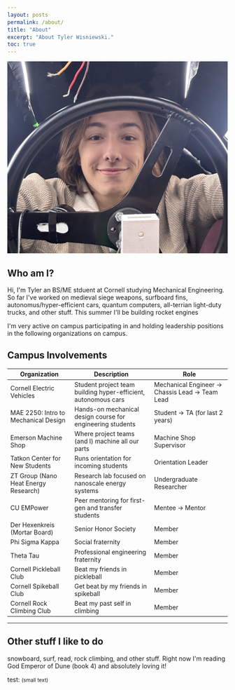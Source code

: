 ```yaml
---
layout: posts
permalink: /about/
title: "About"
excerpt: "About Tyler Wisniewski."
toc: true
---
```


![CAD Explosion](images/portfolio/tyler_car.jpg)  

## Who am I?

Hi, I'm Tyler an BS/ME stduent at Cornell studying Mechanical Engineering. So far I've worked on medieval siege weapons, surfboard fins, autonomus/hyper-efficient cars, quantum computers, all-terrian light-duty trucks, and other stuff. This summer I'll be building rocket engines


I'm very active on campus participating in and holding leadership positions in the following organizations on campus. 

## Campus Involvements



| Organization                         | Description                                                     | Role                                             |
|--------------------------------------|-----------------------------------------------------------------|--------------------------------------------------|
| Cornell Electric Vehicles            | Student project team building hyper-efficient, autonomous cars  | Mechanical Engineer → Chassis Lead → Team Lead   |
| MAE 2250: Intro to Mechanical Design | Hands-on mechanical design course for engineering students      | Student → TA (for last 2 years)                  |
| Emerson Machine Shop                 | Where project teams (and I) machine all our parts               | Machine Shop Supervisor                          |
| Tatkon Center for New Students       | Runs orientation for incoming students                          | Orientation Leader                               |
| ZT Group (Nano Heat Energy Research) | Research lab focused on nanoscale energy systems                | Undergraduate Researcher                         |
| CU EMPower                           | Peer mentoring for first-gen and transfer students              | Mentee → Mentor                                  |
| Der Hexenkreis (Mortar Board)        | Senior Honor Society                                            | Member                                           |
| Phi Sigma Kappa                      | Social fraternity                                               | Member                                           |
| Theta Tau                            | Professional engineering fraternity                             | Member                                           |
| Cornell Pickleball Club              | Beat my friends in pickleball                                   | Member                                           |
| Cornell Spikeball Club               | Get beat by my friends in spikeball                             | Member                                           |
| Cornell Rock Climbing Club           | Beat my past self in climbing                                   | Member                                           |

---

## Other stuff I like to do
snowboard, surf, read, rock climbing, and other stuff. Right now I'm reading God Emperor of Dune (book 4) and absolutely loving it!


test: <small>(small text)</small>